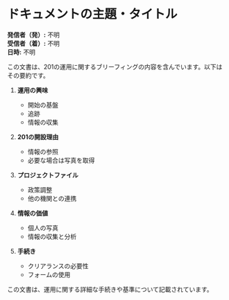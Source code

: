 # ドキュメントの主題・タイトル

**発信者（発）:** 不明  
**受信者（着）:** 不明  
**日時:** 不明  

この文書は、201の運用に関するブリーフィングの内容を含んでいます。以下はその要約です。

1. **運用の興味**
   - 開始の基盤
   - 追跡
   - 情報の収集

2. **201の開設理由**
   - 情報の参照
   - 必要な場合は写真を取得

3. **プロジェクトファイル**
   - 政策調整
   - 他の機関との連携

4. **情報の価値**
   - 個人の写真
   - 情報の収集と分析

5. **手続き**
   - クリアランスの必要性
   - フォームの使用

この文書は、運用に関する詳細な手続きや基準について記載されています。